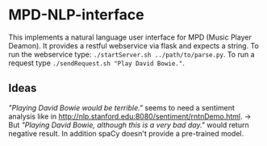 # MPD-NLP-interface
This implements a natural language user interface for MPD (Music Player Deamon). It provides a restful webservice via flask and expects a string.
To run the webservice type: `./startServer.sh ../path/to/parse.py`. 
To run a request type `./sendRequest.sh "Play David Bowie."`.

## Ideas
_"Playing David Bowie would be terrible."_ seems to need a sentiment analysis like in <http://nlp.stanford.edu:8080/sentiment/rntnDemo.html>.
-> But _"Playing David Bowie, although this is a very bad day."_ would return negative result. In addition spaCy doesn't provide a pre-trained model.
